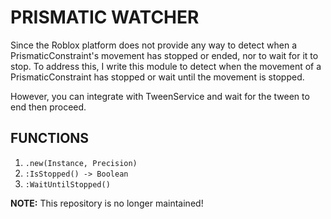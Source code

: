 # PRISMATIC WATCHER
Since the Roblox platform does not provide any way to detect when a PrismaticConstraint's movement has stopped or ended, nor to wait for it to stop. To address this, I write this module to detect when the movement of a PrismaticConstraint has stopped or wait until the movement is stopped.

However, you can integrate with TweenService and wait for the tween to end then proceed.

## FUNCTIONS

1. `.new(Instance, Precision)`
2. `:IsStopped() -> Boolean`
3. `:WaitUntilStopped()`  

**NOTE:** This repository is no longer maintained!
